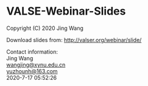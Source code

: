 # VALSE-Webinar-Slides
Copyright (C) 2020 Jing Wang

Download slides from: http://valser.org/webinar/slide/

Contact information:  
Jing Wang  
wangjing@xynu.edu.cn  
yuzhounh@163.com  
2020-7-17 05:52:26

